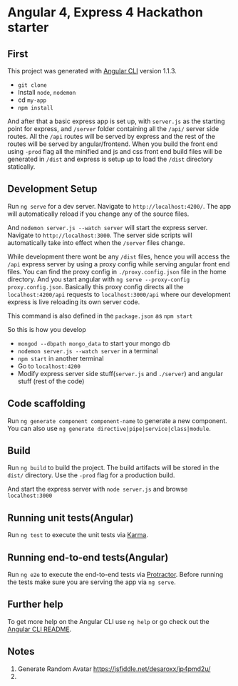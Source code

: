 # Angular 4, Express 4 Hackathon starter

## First

This project was generated with [Angular CLI](https://github.com/angular/angular-cli) version 1.1.3.

* `git clone`
* Install `node`, `nodemon`
* cd `my-app`
* `npm install`

And after that a basic express app is set up, with `server.js` as the starting point for express, and `/server` folder containing all the `/api/` server side routes. All the `/api` routes will be served by express and the rest of the routes will be served by angular/frontend. When you build the front end using `-prod` flag all the minified and js and css front end build files will be generated in `/dist` and express is setup up to load the `/dist` directory statically.

## Development Setup

Run `ng serve` for a dev server. Navigate to `http://localhost:4200/`. The app will automatically reload if you change any of the source files.

And `nodemon server.js --watch server` will start the express server. Navigate to `http://localhost:3000`. The server side scripts will automatically take into effect when the `/server` files change.

While development there wont be any `/dist` files, hence you will access the `/api` express server by using a proxy config while serving angular front end files. You can find the proxy config in `./proxy.config.json` file in the home directory. And you start angular with `ng serve --proxy-config proxy.config.json`. Basically this proxy config directs all the `localhost:4200/api` requests to `localhost:3000/api` where our development express is live reloading its own server code.

This command is also defined in the `package.json` as `npm start`

So this is how you develop
* `mongod --dbpath mongo_data` to start your mongo db
* `nodemon server.js --watch server` in a terminal
* `npm start` in another terminal
* Go to `localhost:4200`
* Modify express server side stuff(`server.js` and `./server`) and angular stuff (rest of the code)

## Code scaffolding

Run `ng generate component component-name` to generate a new component. You can also use `ng generate directive|pipe|service|class|module`.

## Build

Run `ng build` to build the project. The build artifacts will be stored in the `dist/` directory. Use the `-prod` flag for a production build.

And start the express server with `node server.js` and browse `localhost:3000`

## Running unit tests(Angular)

Run `ng test` to execute the unit tests via [Karma](https://karma-runner.github.io).

## Running end-to-end tests(Angular)

Run `ng e2e` to execute the end-to-end tests via [Protractor](http://www.protractortest.org/).
Before running the tests make sure you are serving the app via `ng serve`.

## Further help

To get more help on the Angular CLI use `ng help` or go check out the [Angular CLI README](https://github.com/angular/angular-cli/blob/master/README.md).

## Notes

1. Generate Random Avatar https://jsfiddle.net/desaroxx/jp4pmd2u/
2. 

